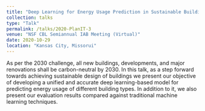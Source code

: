 ```yaml
---
title: "Deep Learning for Energy Usage Prediction in Sustainable Building Design"
collection: talks
type: "Talk"
permalink: /talks/2020-PlanIT-3
venue: "NSF CBL Semiannual IAB Meeting (Virtual)"
date: 2020-10-29
location: "Kansas City, Missorui"
---
```

As per the 2030 challenge, all new buildings, developments, and major renovations shall be carbon-neutral by 2030. In this talk, as a step forward towards achieving sustainable design of buildings we present our objective of developing a unified and accurate deep learning-based model for predicting energy usage of different building types. In addition to it, we also present our evaluation results compared against traditional machine learning techniques.